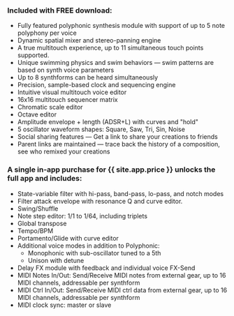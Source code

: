 
### Included with **<span class="c_fg1">FREE</span>** download:

  - Fully featured polyphonic synthesis module with support of up to 5 note polyphony per voice
  - Dynamic spatial mixer and stereo-panning engine
  - A true multitouch experience, up to 11 simultaneous touch points supported.
  - Unique swimming physics and swim behaviors — swim patterns are based on synth voice parameters
  - Up to 8 synthforms can be heard simultaneously
  - Precision, sample-based clock and sequencing engine
  - Intuitive visual multitouch voice editor
  - 16x16 multitouch sequencer matrix
  - Chromatic scale editor
  - Octave editor
  - Amplitude envelope + length (ADSR+L) with curves and "hold"
  - 5 oscillator waveform shapes: Square, Saw, Tri, Sin, Noise
  - Social sharing features — Get a link to share your creations to friends
  - Parent links are maintained — trace back the history of a composition, see who remixed your creations

### A single in-app purchase for **<span class="c_fg1">{{ site.app.price }}</span>** unlocks the full app and includes:

  - State-variable filter with hi-pass, band-pass, lo-pass, and notch modes
  - Filter attack envelope with resonance Q and curve editor.
  - Swing/Shuffle
  - Note step editor: 1/1 to 1/64, including triplets
  - Global transpose
  - Tempo/BPM
  - Portamento/Glide with curve editor
  - Additional voice modes in addition to Polyphonic:
    - Monophonic with sub-oscillator tuned to a 5th
    - Unison with detune
  - Delay FX module with feedback and individual voice FX-Send
  - MIDI Notes In/Out: Send/Receive MIDI notes from external gear, up to 16 MIDI channels, addressable per synthform
  - MIDI Ctrl In/Out: Send/Receive MIDI ctrl data from external gear, up to 16 MIDI channels, addressable per synthform
  - MIDI clock sync: master or slave
